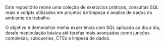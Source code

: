 Este repositório reúne uma coleção de exercícios práticos, consultas SQL reais e scripts utilizados em projetos de limpeza e análise de dados no ambiente de trabalho.

O objetivo é demonstrar minha experiência com SQL aplicado ao dia a dia, desde manipulação básica até tarefas mais avançadas como junções complexas, subqueries, CTEs e limpeza de dados.
